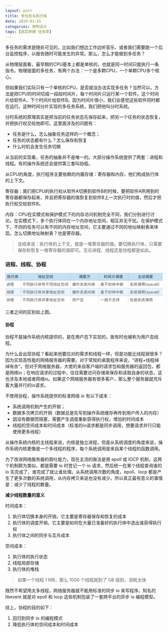 ```yaml
---
layout: post
title: 多任务与执行体
date: 2020-01-15
categories: 架构设计
tags: [底层原理 任务体]
---
```


多任务的需求是随处可见的，比如我们想边工作边听音乐、或者我们需要跑一个后台监控程序，以报告随时可能发生的异常。那么，怎么才能做到多任务？

从物理层面看，最早期的CPU基本上都是单核的，也就是同一时间只能执行一条指令。物理层面的多任务，有两个办法：一个是多颗CPU，一个单颗CPU多个核心。

但如果我们实际只有一个单核的CPU，是否就没办法实现多任务？当然可以。方法是把CPU的时间切成一段段时间片，每个时间片只运行某一个软件。这个时间片给软件A，下个时间片给软件B。因为时间片很小，我们会感觉这些软件同时都在运行。这种时间分片实现的多任务系统，我们把他叫分时系统。

分时系统的原理其实是把当前的任务状态先保存起来，把另一个任务的状态恢复，并把执行权交给他即可。这里面涉及的问题有：

- 任务是什么，怎么抽象任务这样的一个概念；
- 任务的状态都有什么？怎么保存和恢复
- 什么时机会发生任务切换

从当前的实现看，任务的抽象并不是唯一的。大部分操作系统提供了两套：进程和线程。有的操作系统还会提供第三套叫协程。

从CPU的角度，执行程序主要依赖的内置存储：寄存器和内存，他们构成执行体的上下文。

寄存器：我们把CPU的执行权从软件A切换到软件B的时候，要把软件A所用到的寄存器都保存起来，并且把寄存器的值恢复到软件B上一次执行时的值，然后才把执行权交给软件B。

内存：CPU在实模式和保护模式下的内存访问机制完全不同，我们分别进行讨论。在实模式下，多个执行体同在一个内存地址空间，相互并无干扰。在保护模式下，不同的任务可以有不同的内存地址空间，它主要通过不同的地址映射表来体现。怎么切换地址映射表？也是寄存器。

> 总结来说：执行体的上下文，就是一堆寄存器的值。要切换执行体，只需要保存和恢复一堆寄存器的值即可。无论进程、线程还是协程都是如此。

### 进程、线程、协程

![执行体](../images/执行体.jpg)

三者之间的区别如上图。

#### 协程

协程不是操作系统内核提供的，是在用户态下实现的，故有时也被称为用户态线程。

为什么会出现协程？看起来他要应对的需求和线程一样，但是功能比线程弱很多？因为实现高性能的网络服务器的需要。对于常规的桌面程序来说，“进程+线程绰绰有余”。但对于网络服务器，大佬的来自客户端的请求包和服务器的返回包，都是网络io；在响应请求的过程中，往往需要访问存储来保存和读取自身的状态，这也涉及本地或者网络io。如果这个网络服务器有很多客户，那么整个服务器就充斥着大量并行的io请求。

不使用协程，操作系统提供的标准网络 io 有以下成本：

- 系统调用机制产生的开销；
- 数据多次拷贝的开销（数据总是先写到操作系统缓存再传到用户传入的内存）
- 因没有数据而阻塞，需要产生调度重新获得执行权，增加的时间成本
- 线程的空间成本和时间成本（标准的io请求都是同步调用，想要请求并行只能使用更多线程）

从操作系统内核的主线程来说，内核是独立进程，但是从系统调度的角度来说，操作系统内核更像是一个多线程的程序，每个系统调用是来自某个线程的函数调用。

为了改进网络服务器的吞吐能力，现在主流的做法是用 epoll 或 IOCP 机制，这两个机制颇为类似，都是需要 io 时登记一个 io 请求，然后统一在某个线程查询谁的 io 先完成了，谁完成了就让谁处理。从系统调用次数的角度，epoll、locp 都是产生了更多次数的系统调用，从内存拷贝来说也没有减少。所以真正最有意义的事情是：减少了线程的数量。

__减少线程数量的意义__

时间成本：

1. 执行体切换本身的开销，它主要是寄存器保存和恢复的成本
2. 执行体的调度开销，它主要是如何在大量已准备好的执行体中选出谁获得执行权
3. 执行体之间的同步与互斥成本

空间成本：

1. 执行体的执行状态
2. 线程局部存储
3. 执行体的堆栈

> 如果一个线程 1 MB，那么 1000 个线程就到了 GB 级别，消耗太快

既然不希望用太多线程，网络服务器就不能用标准的同步 io 来写程序。知名的 libevent 就是对 epoll 和 locp 这些机制包装了一套跨平台的异步 io 编程模型。

综上，协程的目的如下：

1. 回归到同步 io 的编程模式
2. 降低执行体的空间成本和时间成本

